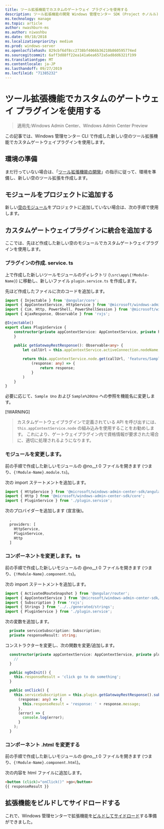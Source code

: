 ```yaml
---
title: ツール拡張機能でカスタムのゲートウェイ プラグインを使用する
description: ツール拡張機能の開発 Windows 管理センター SDK (Project ホノルル)-ツール拡張機能でカスタムゲートウェイプラグインを使用する
ms.technology: manage
ms.topic: article
author: nwashburn-ms
ms.author: niwashbu
ms.date: 09/18/2018
ms.localizationpriority: medium
ms.prod: windows-server
ms.openlocfilehash: 829cbf6df8cc2738bf4066b36210b860595774ed
ms.sourcegitcommit: 6aff3d88ff22ea141a6ea6572a5ad8dd6321f199
ms.translationtype: MT
ms.contentlocale: ja-JP
ms.lasthandoff: 09/27/2019
ms.locfileid: "71385232"
---
```

# <a name="use-a-custom-gateway-plugin-in-your-tool-extension"></a>ツール拡張機能でカスタムのゲートウェイ プラグインを使用する

>適用先:Windows Admin Center、Windows Admin Center Preview

この記事では、Windows 管理センター CLI で作成した新しい空のツール拡張機能でカスタムゲートウェイプラグインを使用します。

## <a name="prepare-your-environment"></a>環境の準備 ##

まだ行っていない場合は、「[ツール拡張機能の開発](../develop-tool.md)」の指示に従って、環境を準備し、新しい空のツール拡張を作成します。

## <a name="add-a-module-to-your-project"></a>モジュールをプロジェクトに追加する ##

新しい[空のモジュール](add-module.md)をプロジェクトに追加していない場合は、次の手順で使用します。  

## <a name="add-integration-to-custom-gateway-plugin"></a>カスタムゲートウェイプラグインに統合を追加する ##

ここでは、先ほど作成した新しい空のモジュールでカスタムゲートウェイプラグインを使用します。

### <a name="create-pluginservicets"></a>プラグインの作成. service. ts

上で作成した新しいツールモジュールのディレクトリ (```\src\app\{!Module-Name}```) に移動し、新しいファイル ```plugin.service.ts``` を作成します。

先ほど作成したファイルに次のコードを追加します。
``` ts
import { Injectable } from '@angular/core';
import { AppContextService, HttpService } from '@microsoft/windows-admin-center-sdk/angular';
import { Cim, Http, PowerShell, PowerShellSession } from '@microsoft/windows-admin-center-sdk/core';
import { AjaxResponse, Observable } from 'rxjs';

@Injectable()
export class PluginService {
    constructor(private appContextService: AppContextService, private http: Http) {
    }
    
    public getGatewayRestResponse(): Observable<any> {
        let callUrl = this.appContextService.activeConnection.nodeName;

        return this.appContextService.node.get(callUrl, 'features/Sample%20Uno').map(
            (response: any) => {
                return response;
            }
        )
    }
}
```

必要に応じて、```Sample Uno``` および ```Sample%20Uno``` への参照を機能名に変更します。

[!WARNING]
> カスタムゲートウェイプラグインで定義されている API を呼び出すには、```this.appContextService.node``` の組み込みを使用することをお勧めします。 これにより、ゲートウェイプラグイン内で資格情報が要求された場合に、適切に処理されるようになります。

### <a name="modify-modulets"></a>モジュールを変更します。

前の手順で作成した新しいモジュールの @no__t 0 ファイルを開きます (つまり、```{!Module-Name}.module.ts```)。

次の import ステートメントを追加します。

``` ts
import { HttpService } from '@microsoft/windows-admin-center-sdk/angular';
import { Http } from '@microsoft/windows-admin-center-sdk/core';
import { PluginService } from './plugin.service';
```

次のプロバイダーを追加します (宣言後)。

``` ts
  ,
  providers: [
    HttpService,
    PluginService,
    Http
  ]
```

### <a name="modify-componentts"></a>コンポーネントを変更します。 ts

前の手順で作成した新しいモジュールの @no__t 0 ファイルを開きます (つまり、```{!Module-Name}.component.ts```)。

次の import ステートメントを追加します。

``` ts
import { ActivatedRouteSnapshot } from '@angular/router';
import { AppContextService } from '@microsoft/windows-admin-center-sdk/angular';
import { Subscription } from 'rxjs';
import { Strings } from '../../generated/strings';
import { PluginService } from './plugin.service';
```

次の変数を追加します。

``` ts
  private serviceSubscription: Subscription;
  private responseResult: string;
```

コンストラクターを変更し、次の関数を変更/追加します。

``` ts
  constructor(private appContextService: AppContextService, private plugin: PluginService) {
    //
  }

  public ngOnInit() {
    this.responseResult = 'click go to do something';
  }

  public onClick() {
    this.serviceSubscription = this.plugin.getGatewayRestResponse().subscribe(
      (response: any) => {
        this.responseResult = 'response: ' + response.message;
      },
      (error) => {
        console.log(error);
      }
    );
  }
```

### <a name="modify-componenthtml"></a>コンポーネント .html を変更する ###

前の手順で作成した新しいモジュールの @no__t 0 ファイルを開きます (つまり、```{!Module-Name}.component.html```)。

次の内容を html ファイルに追加します。
``` html
<button (click)="onClick()" >go</button>
{{ responseResult }}
```

## <a name="build-and-side-load-your-extension"></a>拡張機能をビルドしてサイドロードする

これで、Windows 管理センターで拡張機能を[ビルドしてサイドロード](../develop-tool.md#build-and-side-load-your-extension)する準備ができました。
